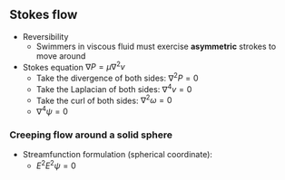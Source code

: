 ## Stokes flow

* Reversibility
    * Swimmers in viscous fluid must exercise **asymmetric** strokes to move around
* Stokes equation $\nabla P = \mu\nabla^2 v$
    * Take the divergence of both sides: $\nabla^2 P = 0$
    * Take the Laplacian of both sides: $\nabla^4 v = 0$
    * Take the curl of both sides: $\nabla^2 \omega = 0$
    * $\nabla^4 \psi = 0$

### Creeping flow around a solid sphere

* Streamfunction formulation (spherical coordinate):
    * $E^2E^2\psi = 0$
